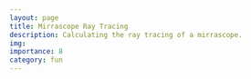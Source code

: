 ```yaml
---
layout: page
title: Mirrascope Ray Tracing
description: Calculating the ray tracing of a mirrascope.
img:
importance: 8
category: fun
---
```


<!-- <iframe
  src="https://github.com/BsaibesT/bsaibest.github.io/blob/master/assets/notebooks/ParabolicMirrorSim_v2.html?kernel=python&toolbar=1"
  width="100%"
  height="500px"
>
</iframe> -->

<script src="https://unpkg.com/thebe@latest/lib/index.js"></script>

<script type="text/x-thebe-config">
   {
       a: collection
       of: key
       val: pairs
   }
</script>